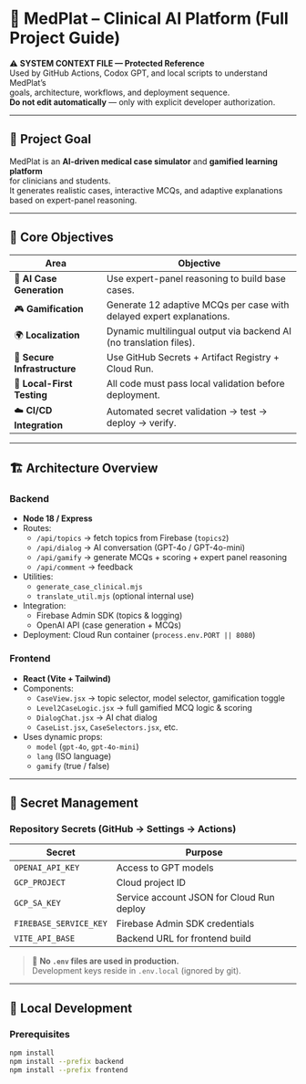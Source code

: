# 🧠 MedPlat – Clinical AI Platform (Full Project Guide)
⚠️ **SYSTEM CONTEXT FILE — Protected Reference**  
Used by GitHub Actions, Codox GPT, and local scripts to understand MedPlat’s  
goals, architecture, workflows, and deployment sequence.  
**Do not edit automatically** — only with explicit developer authorization.

---

## 🎯 Project Goal
MedPlat is an **AI-driven medical case simulator** and **gamified learning platform**  
for clinicians and students.  
It generates realistic cases, interactive MCQs, and adaptive explanations  
based on expert-panel reasoning.

---

## 🧩 Core Objectives
| Area | Objective |
|------|------------|
| 🧠 **AI Case Generation** | Use expert-panel reasoning to build base cases. |
| 🎮 **Gamification** | Generate 12 adaptive MCQs per case with delayed expert explanations. |
| 🌍 **Localization** | Dynamic multilingual output via backend AI (no translation files). |
| 🔐 **Secure Infrastructure** | Use GitHub Secrets + Artifact Registry + Cloud Run. |
| 🧪 **Local-First Testing** | All code must pass local validation before deployment. |
| ☁️ **CI/CD Integration** | Automated secret validation → test → deploy → verify. |

---

## 🏗️ Architecture Overview

### Backend
- **Node 18 / Express**
- Routes:
  - `/api/topics` → fetch topics from Firebase (`topics2`)
  - `/api/dialog` → AI conversation (GPT-4o / GPT-4o-mini)
  - `/api/gamify` → generate MCQs + scoring + expert panel reasoning
  - `/api/comment` → feedback
- Utilities:
  - `generate_case_clinical.mjs`
  - `translate_util.mjs` (optional internal use)
- Integration:
  - Firebase Admin SDK (topics & logging)
  - OpenAI API (case generation + MCQs)
- Deployment: Cloud Run container (`process.env.PORT || 8080`)

### Frontend
- **React (Vite + Tailwind)**
- Components:
  - `CaseView.jsx` → topic selector, model selector, gamification toggle
  - `Level2CaseLogic.jsx` → full gamified MCQ logic & scoring
  - `DialogChat.jsx` → AI chat dialog
  - `CaseList.jsx`, `CaseSelectors.jsx`, etc.
- Uses dynamic props:
  - `model` (`gpt-4o`, `gpt-4o-mini`)
  - `lang` (ISO language)
  - `gamify` (true / false)

---

## 🔐 Secret Management

### Repository Secrets (GitHub → Settings → Actions)
| Secret | Purpose |
|---------|----------|
| `OPENAI_API_KEY` | Access to GPT models |
| `GCP_PROJECT` | Cloud project ID |
| `GCP_SA_KEY` | Service account JSON for Cloud Run deploy |
| `FIREBASE_SERVICE_KEY` | Firebase Admin SDK credentials |
| `VITE_API_BASE` | Backend URL for frontend build |

> 🧩 **No `.env` files are used in production.**  
> Development keys reside in `.env.local` (ignored by git).

---

## 🧰 Local Development

### Prerequisites
```bash
npm install
npm install --prefix backend
npm install --prefix frontend
